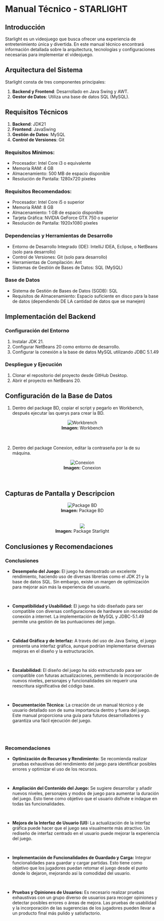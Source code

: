 # Manual Técnico - STARLIGHT

## Introducción
Starlight es un videojuego que busca ofrecer una experiencia de entretenimiento única y divertida.
En este manual técnico encontrará información detallada sobre la arquitectura, tecnologías y configuraciones necesarias para implementar el videojuego.

## Arquitectura del Sistema
Starlight consta de tres componentes principales:
1. **Backend y Frontend**: Desarrollado en Java Swing y AWT.
2. **Gestor de Datos**: Utiliza una base de datos SQL (MySQL).

## Requisitos Técnicos
1. **Backend**: JDK21
2. **Frontend**: JavaSwing
3. **Gestión de Datos**: MySQL
4. **Control de Versiones**: Git

### Requisitos Mínimos:
- Procesador: Intel Core i3 o equivalente
- Memoria RAM: 4 GB
- Almacenamiento: 500 MB de espacio disponible
- Resolución de Pantalla: 1280x720 píxeles

### Requisitos Recomendados:
- Procesador: Intel Core i5 o superior
- Memoria RAM: 8 GB
- Almacenamiento: 1 GB de espacio disponible
- Tarjeta Gráfica: NVIDIA GeForce GTX 750 o superior
- Resolución de Pantalla: 1920x1080 píxeles

### Dependencias y Herramientas de Desarrollo
- Entorno de Desarrollo Integrado (IDE): IntelliJ IDEA, Eclipse, o NetBeans (solo para desarrollo)
- Control de Versiones: Git (solo para desarrollo)
- Herramientas de Compilación: Ant
- Sistemas de Gestión de Bases de Datos: SQL (MySQL)

### Base de Datos
- Sistema de Gestión de Bases de Datos (SGDB): SQL
- Requisitos de Almacenamiento: Espacio suficiente en disco para la base de datos (dependiendo DE LA cantidad de datos que se manejen)


## Implementación del Backend
### Configuración del Entorno
1. Instalar JDK 21.
2. Configurar NetBeans 20 como entorno de desarrollo.
3. Configurar la conexión a la base de datos MySQL utilizando JDBC 5.1.49

### Despliegue y Ejecución
1. Clonar el repositorio del proyecto desde GitHub Desktop.
2. Abrir el proyecto en NetBeans 20.

## Configuración de la Base de Datos
1. Dentro del package BD, copiar el script y pegarlo en Workbench, después ejecutar las querys para crear la BD.
<div style="text-align: center;">
    <img src="https://github.com/davco0720/Starlight/blob/main/Documentaci%C3%B3n%20y%20ayuda/img_tec/work.png" alt = "Workbrench">
    <br>
    <strong>Imagen:</strong> Workbench
</div>
<br><br>

2. Dentro del package Conexion, editar la contraseña por la de su máquina.

<div style="text-align: center;">
    <img src= https://github.com/davco0720/Starlight/blob/main/Documentaci%C3%B3n%20y%20ayuda/img_tec/conexion.png alt="Conexion">
    <br>
    <strong>Imagen:</strong> Conexion
</div>
<br><br>

## Capturas de Pantalla y Descripcion

<div style="text-align: center;">
    <img src="https://github.com/davco0720/Starlight/blob/main/Documentaci%C3%B3n%20y%20ayuda/img_tec/packbd.png" alt="Package BD">
    <br>
    <strong>Imagen:</strong> Package BD
</div>
<br><br>

<div style="text-align: center;">
    <img src="https://github.com/davco0720/Starlight/blob/main/Documentaci%C3%B3n%20y%20ayuda/img_tec/packstar.png">
    <br>
    <strong>Imagen:</strong> Package Starlight
</div>

##  Conclusiones y Recomendaciones
### Conclusiones

- **Desempeño del Juego:** El juego ha demostrado un excelente rendimiento, haciendo uso de diversas librerías como el JDK 21 y la base de datos SQL. Sin embargo, existe un margen de optimización para mejorar aún más la experiencia del usuario.
<br>

- **Compatibilidad y Usabilidad:** El juego ha sido diseñado para ser compatible con diversas configuraciones de hardware sin necesidad de conexión a internet. La implementación de MySQL y JDBC-5.1.49 permite una gestión de las puntuaciones del juego.
<br>

- **Calidad Gráfica y de Interfaz:** A través del uso de Java Swing, el juego presenta una interfaz gráfica, aunque podrían implementarse diversas mejoras en el diseño y la estructuración.
<br>

- **Escalabilidad:** El diseño del juego ha sido estructurado para ser compatible con futuras actualizaciones, permitiendo la incorporación de nuevos niveles, personajes y funcionalidades sin requerir una reescritura significativa del código base.
<br>

- **Documentación Técnica:** La creación de un manual técnico y de usuario detallado son de suma importancia dentro y fuera del juego. Este manual proporciona una guía para futuros desarrolladores y garantiza una fácil ejecución del juego.
<br>
<br>

### Recomendaciones

- **Optimización de Recursos y Rendimiento:** Se recomienda realizar pruebas exhaustivas del rendimiento del juego para identificar posibles errores y optimizar el uso de los recursos. 
<br>

- **Ampliación del Contenido del Juego:** Se sugiere desarrollar y añadir nuevos niveles, personajes y modos de juego para aumentar la duración del juego. Esto tiene como objetivo que el usuario disfrute e indague en todas las funcionalidades.
<br>

- **Mejora de la Interfaz de Usuario (UI):** La actualización de la interfaz gráfica puede hacer que el juego sea visualmente más atractivo. Un rediseño de interfaz centrado en el usuario puede mejorar la experiencia del juego.
<br>

- **Implementación de Funcionalidades de Guardado y Carga:** Integrar funcionalidades para guardar y cargar partidas. Esto tiene como objetivo que los jugadores puedan retomar el juego desde el punto donde lo dejaron, mejorando así la comodidad del usuario.
<br>

- **Pruebas y Opiniones de Usuarios:** Es necesario realizar pruebas exhaustivas con un grupo diverso de usuarios para recoger opiniones y detectar posibles errores o áreas de mejora. Las pruebas de usabilidad y la incorporación de las sugerencias de los jugadores pueden llevar a un producto final más pulido y satisfactorio.

